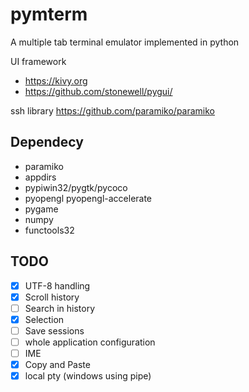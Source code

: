 # pymterm
A multiple tab terminal emulator implemented in python

UI framework 
 - https://kivy.org
 - https://github.com/stonewell/pygui/

ssh library https://github.com/paramiko/paramiko

## Dependecy
 - paramiko
 - appdirs
 - pypiwin32/pygtk/pycoco
 - pyopengl pyopengl-accelerate
 - pygame
 - numpy
 - functools32
## TODO
- [X] UTF-8 handling
- [X] Scroll history
- [ ] Search in history
- [X] Selection
- [ ] Save sessions
- [ ] whole application configuration
- [ ] IME
- [X] Copy and Paste
- [X] local pty (windows using pipe)
